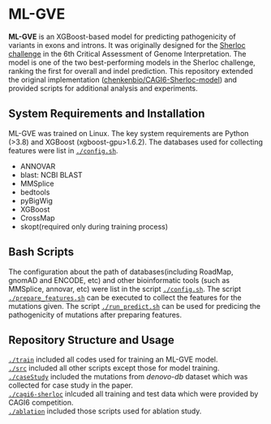 # ML-GVE

**ML-GVE** is an XGBoost-based model for predicting pathogenicity of variants in exons and introns. It was originally designed for the [Sherloc challenge](https://genomeinterpretation.org/cagi6-invitae.html) in the 6th Critical Assessment of Genome Interpretation. The model is one of the two best-performing models in the Sherloc challenge, ranking the first for overall and indel prediction. This repository extended the original implementation ([chenkenbio/CAGI6-Sherloc-model](https://github.com/chenkenbio/CAGI6-Sherloc-model)) and provided scripts for additional analysis and experiments.

## System Requirements and Installation
ML-GVE was trained on Linux. The key system requirements are Python (>3.8) and XGBoost (xgboost-gpu>1.6.2). The databases used for collecting features were list in [`./config.sh`](https://github.com/biomed-AI/ML-GVE/blob/master/config.sh).
 - ANNOVAR
 - blast: NCBI BLAST
 - MMSplice
 - bedtools
 - pyBigWig
 - XGBoost
 - CrossMap
 - skopt(required only during training process)

## Bash Scripts
The configuration about the path of databases(including RoadMap, gnomAD and ENCODE, etc) and other bioinformatic tools (such as MMSplice, annovar, etc) were list in the script [`./config.sh`](https://github.com/biomed-AI/ML-GVE/blob/master/config.sh).
The script [`./prepare_features.sh`](https://github.com/biomed-AI/ML-GVE/blob/master/prepare_features.sh) can be executed to collect the features for the mutations given.
The script [`./run_predict.sh`](https://github.com/biomed-AI/ML-GVE/blob/master/run_predict.sh) can be used for predicing the pathogenicity of mutations after preparing features.

## Repository Structure and Usage
[`./train`](https://github.com/biomed-AI/ML-GVE/blob/master/train/) included all codes used for training an ML-GVE model.\
[`./src`](https://github.com/biomed-AI/ML-GVE/blob/master/src/) included all other scripts except those for model training.\
[`./caseStudy`](https://github.com/biomed-AI/ML-GVE/blob/master/caseStudy/) included the mutations from *denovo-db* dataset which was collected for case study in the paper.\
[`./cagi6-sherloc`](https://github.com/biomed-AI/ML-GVE/blob/master/cagi6-sherloc/) inlcuded all training and test data which were provided by CAGI6 competition.\
[`./ablation`](https://github.com/biomed-AI/ML-GVE/blob/master/ablation/) included those scripts used for ablation study.

